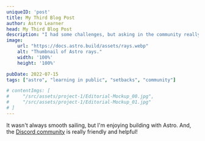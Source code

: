 ```yaml
---
uniqueID: 'post'
title: My Third Blog Post
author: Astro Learner
head: My Third Blog Post
description: "I had some challenges, but asking in the community really helped!"
image:
    url: "https://docs.astro.build/assets/rays.webp"
    alt: "Thumbnail of Astro rays."
    width: '100%'
    height: '100%'

pubDate: 2022-07-15
tags: ["astro", "learning in public", "setbacks", "community"]

# contentImgs: [
#     "/src/assets/project-1/Editorial-Mockup_00.jpg",
#     "/src/assets/project-1/Editorial-Mockup_01.jpg"    
# ]
---
```

It wasn't always smooth sailing, but I'm enjoying building with Astro. And, the [Discord community](https://astro.build/chat) is really friendly and helpful!